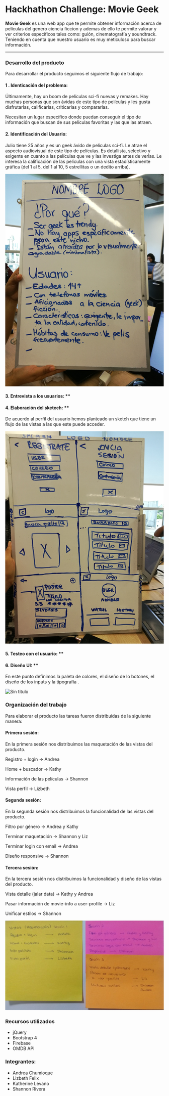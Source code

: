 # Hackhathon Challenge: Movie Geek

**Movie Geek** es una web app que te permite obtener información acerca de películas del genero ciencia ficcion y ademas de ello te permite valorar y ver criterios específicos tales como: guión, cinematografía y soundtrack. Teniendo en cuenta que nuestro usuario es muy meticuloso para buscar información.

***

### Desarrollo del producto

Para desarrollar el producto seguimos el siguiente flujo de trabajo:

#### 1 . Identicación del problema:

Últimamente, hay un boom de películas sci-fi nuevas y remakes.
Hay muchas personas que son ávidas de este tipo de películas y les gusta disfrutarlas, calificarlas, criticarlas y compararlas.

Necesitan un lugar específico donde puedan conseguir el tipo de información que buscan de sus películas favoritas y las que las atraen.

#### 2. Identificación del Usuario:

  Julio tiene 25 años y es un geek ávido de películas sci-fi. Le atrae el aspecto audiovisual de este tipo de películas. Es detallista, selectivo y exigente en cuanto a las películas que ve y las investiga antes de verlas. Le interesa la calificación de las películas con una vista estadísticamente gráfica (del 1 al 5, del 1 al 10, 5 estrellitas o un dedito arriba).

  ![Sin titulo](assets/docs/user.jpg)

#### 3. Entrevista a los usuarios: **

#### 4. Elaboración del sketech: **

  De acuerdo al perfil del usuario hemos planteado un sketch que tiene un flujo de las vistas a las que este puede acceder.

![Sin titulo](assets/docs/sketch.jpg)

#### 5. Testeo con el usuario: **



#### 6. Diseño UI: **

  En este punto definimos la paleta de colores, el diseño de lo botones,  el diseño de los inputs y la tipografía .

![Sin titulo](assets/docs/diseño.jpg)

### Organización del trabajo

Para elaborar el producto las tareas fueron distribuidas de la siguiente manera:

#### Primera sesión:

En la primera sesión nos distribuimos las maquetación de las vistas del producto.

Registro + login -> Andrea

Home + buscador -> Kathy

Información de las películas -> Shannon

Vista perfil -> Lizbeth

#### Segunda sesión:

En la segunda sesión nos distribuimos la funcionalidad de las vistas del producto.

Filtro por género -> Andrea y Kathy

Terminar maquetación -> Shannon y Liz

Terminar login con email -> Andrea

Diseño responsive -> Shannon

#### Tercera sesión:

En la tercera sesión nos distribuimos la funcionalidad y diseño de las vistas del producto.

Vista detalle (jalar data) -> Kathy y Andrea

Pasar información de movie-info a user-profile -> Liz

Unificar estilos -> Shannon

![Sin titulo](assets/docs/planificacion.jpg)

### Recursos utilizados

* jQuery
* Bootstrap 4
* Firebase
* OMDB API

### Integrantes:

* Andrea Chumioque
* Lizbeth Felix
* Katherine Lévano
* Shannon Rivera
